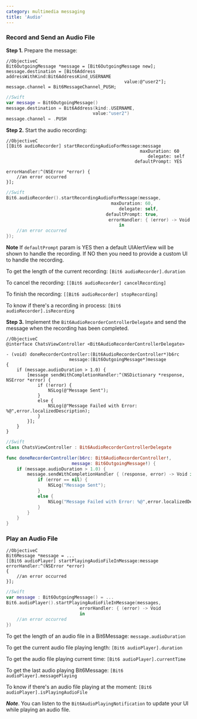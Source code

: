 ```yaml
---
category: multimedia messaging
title: 'Audio'
---
```


### Record and Send an Audio File

__Step 1.__ Prepare the message: 

```objc
//ObjectiveC
Bit6OutgoingMessage *message = [Bit6OutgoingMessage new];
message.destination = [Bit6Address addressWithKind:Bit6AddressKind_USERNAME 
                                             value:@"user2"];
message.channel = Bit6MessageChannel_PUSH;
```
```swift
//Swift
var message = Bit6OutgoingMessage()
message.destination = Bit6Address(kind:.USERNAME, 
                                 value:"user2")
message.channel = .PUSH
```

__Step 2.__ Start the audio recording:

```objc
//ObjectiveC
[[Bit6 audioRecorder] startRecordingAudioForMessage:message 
                                                   maxDuration: 60 
                                                      delegate: self 
                                                 defaultPrompt: YES
                                                  errorHandler:^(NSError *error) {
    //an error occurred
}];
```
```swift
//Swift
Bit6.audioRecorder().startRecordingAudioForMessage(message, 
										maxDuration: 60, 
                                           delegate: self, 
                                      defaultPrompt: true, 
                                       errorHandler: { (error) -> Void 
                                           in
    //an error occurred
});
```

__Note__ If `defaultPrompt` param is YES then a default UIAlertView will be shown to handle the recording. If NO then you need to provide a custom UI to handle the recording.

To get the length of the current recording: `[Bit6 audioRecorder].duration`

To cancel the recording: `[[Bit6 audioRecorder] cancelRecording]`

To finish the recording: `[[Bit6 audioRecorder] stopRecording]`

To know if there's a recording in process: `[Bit6 audioRecorder].isRecording`

__Step 3.__ Implement the `Bit6AudioRecorderControllerDelegate` and send the message when the recording has been completed.


```objc
//ObjectiveC
@interface ChatsViewController <Bit6AudioRecorderControllerDelegate>

- (void) doneRecorderController:(Bit6AudioRecorderController*)b6rc 
                        message:(Bit6OutgoingMessage*)message
{
    if (message.audioDuration > 1.0) {
        [message sendWithCompletionHandler:^(NSDictionary *response, NSError *error) {
            if (!error) {
                NSLog(@"Message Sent");
            }
            else {
                NSLog(@"Message Failed with Error: %@",error.localizedDescription);
            }
        }];
	}
}
```

```swift
//Swift
class ChatsViewController : Bit6AudioRecorderControllerDelegate

func doneRecorderController(b6rc: Bit6AudioRecorderController!, 
						 message: Bit6OutgoingMessage!) {
	if (message.audioDuration > 1.0) {
        message.sendWithCompletionHandler { (response, error) -> Void in
            if (error == nil) {
                NSLog("Message Sent");
            }
            else {
                NSLog("Message Failed with Error: %@",error.localizedDescription);
            }
        }
    }
}
```

### Play an Audio File

```objc
//ObjectiveC
Bit6Message *message = ...
[[Bit6 audioPlayer] startPlayingAudioFileInMessage:message errorHandler:^(NSError *error) 
{
    //an error occurred
}];
```
```swift
//Swift
var message : Bit6OutgoingMessage() = ...
Bit6.audioPlayer().startPlayingAudioFileInMessage(messages,
							errorHandler: { (error) -> Void 
                            in
    //an error occurred
})
```

To get the length of an audio file in a Bit6Message: `message.audioDuration`

To get the current audio file playing length: `[Bit6 audioPlayer].duration`

To get the audio file playing current time: `[Bit6 audioPlayer].currentTime`

To get the last audio playing Bit6Message: `[Bit6 audioPlayer].messagePlaying`

To know if there's an audio file playing at the moment: `[Bit6 audioPlayer].isPlayingAudioFile`

___Note___. You can listen to the `Bit6AudioPlayingNotification` to update your UI while playing an audio file. 
